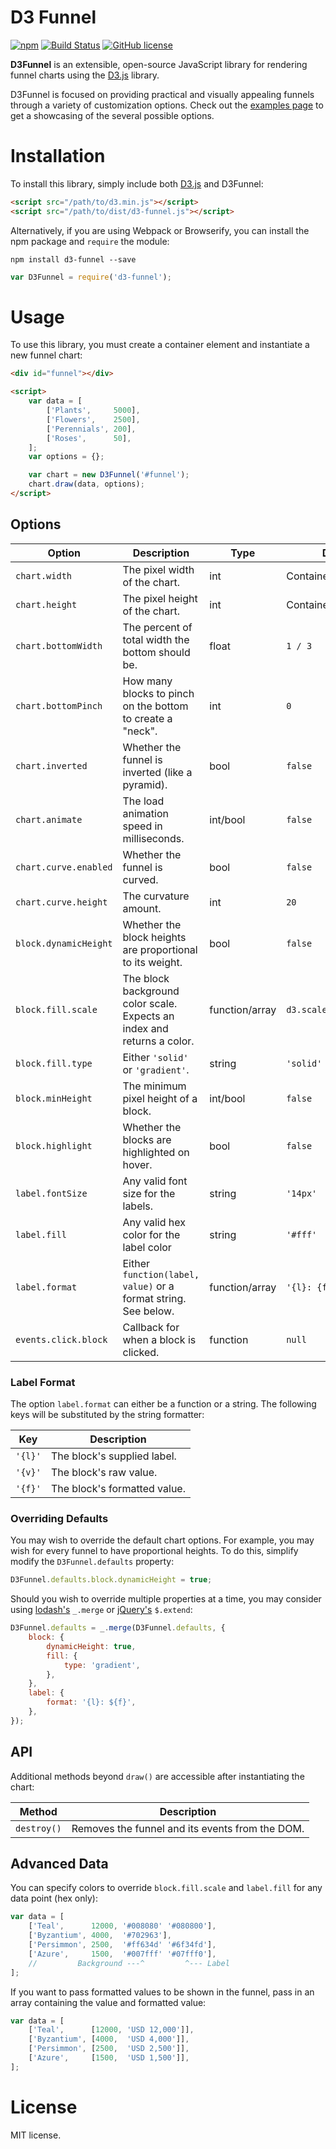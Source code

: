 # D3 Funnel

[![npm](https://img.shields.io/npm/v/d3-funnel.svg?style=flat-square)](https://www.npmjs.com/package/d3-funnel)
[![Build Status](https://img.shields.io/travis/jakezatecky/d3-funnel/master.svg?style=flat-square)](https://travis-ci.org/jakezatecky/d3-funnel)
[![GitHub license](https://img.shields.io/badge/license-MIT-blue.svg?style=flat-square)](https://raw.githubusercontent.com/jakezatecky/d3-funnel/master/LICENSE.txt)

**D3Funnel** is an extensible, open-source JavaScript library for rendering
funnel charts using the [D3.js][d3] library.

D3Funnel is focused on providing practical and visually appealing funnels
through a variety of customization options. Check out the [examples page][examples]
to get a showcasing of the several possible options.

# Installation

To install this library, simply include both [D3.js][d3] and D3Funnel:

``` html
<script src="/path/to/d3.min.js"></script>
<script src="/path/to/dist/d3-funnel.js"></script>
```

Alternatively, if you are using Webpack or Browserify, you can install the npm
package and `require` the module:

```
npm install d3-funnel --save
```

``` javascript
var D3Funnel = require('d3-funnel');
```

# Usage

To use this library, you must create a container element and instantiate a new
funnel chart:

``` html
<div id="funnel"></div>

<script>
    var data = [
        ['Plants',     5000],
        ['Flowers',    2500],
        ['Perennials', 200],
        ['Roses',      50],
    ];
    var options = {};

    var chart = new D3Funnel('#funnel');
    chart.draw(data, options);
</script>
```

## Options

| Option                | Description                                                                 | Type           | Default                 |
| --------------------- | --------------------------------------------------------------------------- | -------------- | ----------------------- |
| `chart.width`         | The pixel width of the chart.                                               | int            | Container's width       |
| `chart.height`        | The pixel height of the chart.                                              | int            | Container's height      |
| `chart.bottomWidth`   | The percent of total width the bottom should be.                            | float          | `1 / 3`                 |
| `chart.bottomPinch`   | How many blocks to pinch on the bottom to create a "neck".                  | int            | `0`                     |
| `chart.inverted`      | Whether the funnel is inverted (like a pyramid).                            | bool           | `false`                 |
| `chart.animate`       | The load animation speed in milliseconds.                                   | int/bool       | `false`                 |
| `chart.curve.enabled` | Whether the funnel is curved.                                               | bool           | `false`                 |
| `chart.curve.height`  | The curvature amount.                                                       | int            | `20`                    |
| `block.dynamicHeight` | Whether the block heights are proportional to its weight.                   | bool           | `false`                 |
| `block.fill.scale`    | The block background color scale. Expects an index and returns a color.     | function/array | `d3.scale.category10()` |
| `block.fill.type`     | Either `'solid'` or `'gradient'`.                                           | string         | `'solid'`               |
| `block.minHeight`     | The minimum pixel height of a block.                                        | int/bool       | `false`                 |
| `block.highlight`     | Whether the blocks are highlighted on hover.                                | bool           | `false`                 |
| `label.fontSize`      | Any valid font size for the labels.                                         | string         | `'14px'`                |
| `label.fill`          | Any valid hex color for the label color                                     | string         | `'#fff'`                |
| `label.format`        | Either `function(label, value)` or a format string. See below.              | function/array | `'{l}: {f}'`            |
| `events.click.block`  | Callback for when a block is clicked.                                       | function       | `null`                  |

### Label Format

The option `label.format` can either be a function or a string. The following
keys will be substituted by the string formatter:

| Key     | Description                  |
| ------- | ---------------------------- |
| `'{l}'` | The block's supplied label.  |
| `'{v}'` | The block's raw value.       |
| `'{f}'` | The block's formatted value. |

### Overriding Defaults

You may wish to override the default chart options. For example, you may wish
for every funnel to have proportional heights. To do this, simplify modify the
`D3Funnel.defaults` property:

``` javascript
D3Funnel.defaults.block.dynamicHeight = true;
```

Should you wish to override multiple properties at a time, you may consider
using [lodash's][lodash-merge] `_.merge` or [jQuery's][jquery-extend] `$.extend`:

``` javascript
D3Funnel.defaults = _.merge(D3Funnel.defaults, {
    block: {
        dynamicHeight: true,
        fill: {
            type: 'gradient',
        },
    },
    label: {
        format: '{l}: ${f}',
    },
});
```

## API

Additional methods beyond `draw()` are accessible after instantiating the chart:

| Method           | Description                                                                 |
| ---------------- | --------------------------------------------------------------------------- |
| `destroy()`      | Removes the funnel and its events from the DOM.                             |

## Advanced Data

You can specify colors to override `block.fill.scale` and `label.fill` for any
data point (hex only):

``` javascript
var data = [
    ['Teal',      12000, '#008080' '#080800'],
    ['Byzantium', 4000,  '#702963'],
    ['Persimmon', 2500,  '#ff634d' '#6f34fd'],
    ['Azure',     1500,  '#007fff' '#07fff0'],
    //         Background ---^         ^--- Label
];
```

If you want to pass formatted values to be shown in the funnel, pass in an array
containing the value and formatted value:

``` javascript
var data = [
    ['Teal',      [12000, 'USD 12,000']],
    ['Byzantium', [4000,  'USD 4,000']],
    ['Persimmon', [2500,  'USD 2,500']],
    ['Azure',     [1500,  'USD 1,500']],
];
```

# License

MIT license.

[d3]: http://d3js.org/
[examples]: http://jakezatecky.github.io/d3-funnel/
[jQuery-extend]: https://api.jquery.com/jquery.extend/
[lodash-merge]: https://lodash.com/docs#merge
